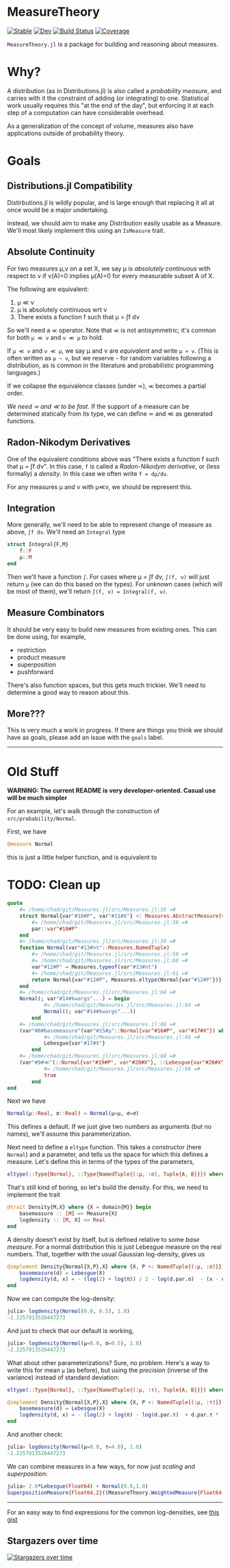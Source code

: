 # MeasureTheory

[![Stable](https://img.shields.io/badge/docs-stable-blue.svg)](https://cscherrer.github.io/MeasureTheory.jl/stable)
[![Dev](https://img.shields.io/badge/docs-dev-blue.svg)](https://cscherrer.github.io/MeasureTheory.jl/dev)
[![Build Status](https://github.com/cscherrer/MeasureTheory.jl/workflows/CI/badge.svg)](https://github.com/cscherrer/MeasureTheory.jl/actions)
[![Coverage](https://codecov.io/gh/cscherrer/MeasureTheory.jl/branch/master/graph/badge.svg)](https://codecov.io/gh/cscherrer/MeasureTheory.jl)

`MeasureTheory.jl` is a package for building and reasoning about measures.

# Why?

A distribution (as in Distributions.jl) is also called a _probability measure_, and carries with it the constraint of adding (or integrating) to one. Statistical work usually requires this "at the end of the day", but enforcing it at each step of a computation can have considerable overhead.

As a generalization of the concept of volume, measures also have applications outside of probability theory.

# Goals

## Distributions.jl Compatibility

Distirbutions.jl is wildly popular, and is large enough that replacing it all at once would be a major undertaking. 

Instead, we should aim to make any Distribution easily usable as a Measure. We'll most likely implement this using an `IsMeasure` trait. 

## Absolute Continuity

For two measures μ,ν on a set X, we say μ is _absolutely continuous_ with respect to ν if ν(A)=0 implies μ(A)=0 for every measurable subset A of X.

The following are equivalent:
1. μ ≪ ν
2. μ is absolutely continuous wrt ν
3. There exists a function f such that μ = ∫f dν

So we'll need a `≪` operator. Note that `≪` is not antisymmetric; it's common for both `μ ≪ ν` and  `ν ≪ μ` to hold. 

If `μ ≪ ν` and  `ν ≪ μ`, we say μ and ν are _equivalent_ and write `μ ≃ ν`. (This is often written as `μ ~ ν`, but we reserve `~` for random variables following a distribution, as is common in the literature and probabilistic programming languages.)

If we collapse the equivalence classes (under ≃), `≪` becomes a partial order.

_We need ≃ and ≪ to be fast_. If the support of a measure can be determined statically from its type, we can define ≃ and ≪ as generated functions. 

## Radon-Nikodym Derivatives

One of the equivalent conditions above was "There exists a function f such that μ = ∫f dν". In this case, `f` is called a _Radon-Nikodym derivative_, or (less formally) a _density_. In this case we often write `f = dμ/dν`.

For any measures μ and ν with μ≪ν, we should be represent this.

## Integration

More generally, we'll need to be able to represent change of measure as above, `∫f dν`. We'll need an `Integral` type

```julia
struct Integral{F,M}
    f::F
    μ::M
end
```

Then we'll have a function `∫`. For cases where μ = ∫f dν,  `∫(f, ν)` will just return `μ` (we can do this based on the types). For unknown cases (which will be most of them), we'll return `∫(f, ν) = Integral(f, ν)`.

## Measure Combinators

It should be very easy to build new measures from existing ones. This can be done using, for example, 

- restriction
- product measure
- superposition
- pushforward

There's also function spaces, but this gets much trickier. We'll need to determine a good way to reason about this.

## More???

This is very much a work in progress. If there are things you think we should have as goals, please add an issue with the `goals` label.


------------------
# Old Stuff

**WARNING: The current README is very developer-oriented. Casual use will be much simpler**

For an example, let's walk through the construction of `src/probability/Normal`.

First, we have

```julia
@measure Normal
```

this is just a little helper function, and is equivalent to

# TODO: Clean up
```julia
quote
    #= /home/chad/git/Measures.jl/src/Measures.jl:55 =#
    struct Normal{var"#10#P", var"#11#X"} <: Measures.AbstractMeasure{var"#11#X"}
        #= /home/chad/git/Measures.jl/src/Measures.jl:56 =#
        par::var"#10#P"
    end
    #= /home/chad/git/Measures.jl/src/Measures.jl:59 =#
    function Normal(var"#13#nt"::Measures.NamedTuple)
        #= /home/chad/git/Measures.jl/src/Measures.jl:59 =#
        #= /home/chad/git/Measures.jl/src/Measures.jl:60 =#
        var"#12#P" = Measures.typeof(var"#13#nt")
        #= /home/chad/git/Measures.jl/src/Measures.jl:61 =#
        return Normal{var"#12#P", Measures.eltype(Normal{var"#12#P"})}
    end
    #= /home/chad/git/Measures.jl/src/Measures.jl:64 =#
    Normal(; var"#14#kwargs"...) = begin
            #= /home/chad/git/Measures.jl/src/Measures.jl:64 =#
            Normal((; var"#14#kwargs"...))
        end
    #= /home/chad/git/Measures.jl/src/Measures.jl:66 =#
    (var"#8#basemeasure"(var"#15#μ"::Normal{var"#16#P", var"#17#X"}) where {var"#16#P", var"#17#X"}) = begin
            #= /home/chad/git/Measures.jl/src/Measures.jl:66 =#
            Lebesgue{var"#17#X"}
        end
    #= /home/chad/git/Measures.jl/src/Measures.jl:68 =#
    (var"#9#≪"(::Normal{var"#19#P", var"#20#X"}, ::Lebesgue{var"#20#X"}) where {var"#19#P", var"#20#X"}) = begin
            #= /home/chad/git/Measures.jl/src/Measures.jl:68 =#
            true
        end
end
```

Next we have 

```julia
Normal(μ::Real, σ::Real) = Normal(μ=μ, σ=σ)
```

This defines a default. If we just give two numbers as arguments (but no names), we'll assume this parameterization.

Next need to define a `eltype` function. This takes a constructor (here `Normal`) and a parameter, and tells us the space for which this defines a measure. Let's define this in terms of the types of the parameters,

```julia
eltype(::Type{Normal}, ::Type{NamedTuple{(:μ, :σ), Tuple{A, B}}}) where {A,B} = promote_type(A,B)
```

That's still kind of boring, so let's build the density. For this, we need to implement the trait

```julia
@trait Density{M,X} where {X = domain{M}} begin
    basemeasure :: [M] => Measure{X}
    logdensity :: [M, X] => Real
end
```

A density doesn't exist by itself, but is defined relative to some _base measure_. For a normal distribution this is just Lebesgue measure on the real numbers. That, together with the usual Gaussian log-density, gives us

```julia
@implement Density{Normal{X,P},X} where {X, P <: NamedTuple{(:μ, :σ)}} begin
    basemeasure(d) = Lebesgue(X)
    logdensity(d, x) = - (log(2) + log(π)) / 2 - log(d.par.σ)  - (x - d.par.μ)^2 / (2 * d.par.σ^2)
end
```

Now we can compute the log-density:

```julia
julia> logdensity(Normal(0.0, 0.5), 1.0)
-2.2257913526447273
```

And just to check that our default is working,

```julia
julia> logdensity(Normal(μ=0.0, σ=0.5), 1.0)
-2.2257913526447273
```

What about other parameterizations? Sure, no problem. Here's a way to write this for mean `μ` (as before), but using the _precision_ (inverse of the variance) instead of standard deviation:

```julia
eltype(::Type{Normal}, ::Type{NamedTuple{(:μ, :τ), Tuple{A, B}}}) where {A,B} = promote_type(A,B)

@implement Density{Normal{X,P},X} where {X, P <: NamedTuple{(:μ, :τ)}} begin
    basemeasure(d) = Lebesgue(X)
    logdensity(d, x) = - (log(2) + log(π) - log(d.par.τ)  + d.par.τ * (x - d.par.μ)^2) / 2
end
```

And another check:

```julia
julia> logdensity(Normal(μ=0.0, τ=4.0), 1.0)
-2.2257913526447273
```

We can combine measures in a few ways, for now just _scaling_ and _superposition_:

```julia
julia> 2.0*Lebesgue(Float64) + Normal(0.0,1.0)
SuperpositionMeasure{Float64,2}((MeasureTheory.WeightedMeasure{Float64,Float64}(2.0, Lebesgue{Float64}()), Normal{NamedTuple{(:μ, :σ),Tuple{Float64,Float64}},Float64}((μ = 0.0, σ = 1.0))))
```

---

For an easy way to find expressions for the common log-densities, see [this gist](https://gist.github.com/cscherrer/47f0fc7597b4ffc11186d54cc4d8e577)


## Stargazers over time

[![Stargazers over time](https://starchart.cc/cscherrer/MeasureTheory.jl.svg)](https://starchart.cc/cscherrer/MeasureTheory.jl)
